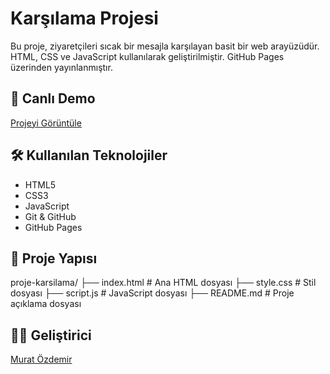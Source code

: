 # Karşılama Projesi

Bu proje, ziyaretçileri sıcak bir mesajla karşılayan basit bir web arayüzüdür. HTML, CSS ve JavaScript kullanılarak geliştirilmiştir. GitHub Pages üzerinden yayınlanmıştır.

## 🔗 Canlı Demo
[Projeyi Görüntüle](https://muratozd0.github.io/proje-karsilama)

## 🛠️ Kullanılan Teknolojiler
- HTML5  
- CSS3  
- JavaScript  
- Git & GitHub  
- GitHub Pages

## 📁 Proje Yapısı
proje-karsilama/
├── index.html       # Ana HTML dosyası
├── style.css        # Stil dosyası
├── script.js        # JavaScript dosyası
├── README.md        # Proje açıklama dosyası

## 🧑‍💻 Geliştirici
[Murat Özdemir](https://github.com/Muratozd0)

